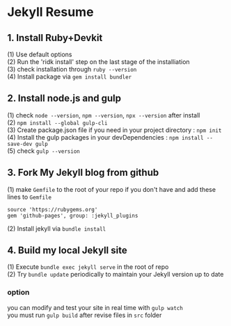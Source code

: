 # Jekyll Resume

## 1. Install Ruby+Devkit
(1) Use default options  
(2) Run the 'ridk install' step on the last stage of the installiation  
(3) check installation through `ruby --version`  
(4) Install package via `gem install bundler`

## 2. Install node.js and gulp
(1) check `node --version`, `npm --version`, `npx --version` after install  
(2) `npm install --global gulp-cli`  
(3) Create package.json file if you need in your project directory : `npm init`  
(4) Install the gulp packages in your devDependencies : `npm install --save-dev gulp`  
(5) check `gulp --version`


## 3. Fork My Jekyll blog from github
(1) make `Gemfile` to the root of your repo if you don't have and add these lines to `Gemfile`
```
source 'https://rubygems.org'
gem 'github-pages', group: :jekyll_plugins
```
(2) Install jekyll via `bundle install`

## 4. Build my local Jekyll site
(1) Execute `bundle exec jekyll serve` in the root of repo  
(2) Try `bundle update` periodically to maintain your Jekyll version up to date


### option
you can modify and test your site in real time with `gulp watch`  
you must run `gulp build` after revise files in `src` folder
